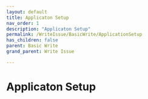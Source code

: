 ```yaml
---
layout: default
title: Applicaton Setup
nav_order: 1
description: "Applicaton Setup"
permalink: /WriteIssue/BasicWrite/ApplicationSetup
has_children: false
parent: Basic Write
grand_parent: Write Issue

---
```


# Applicaton Setup
 